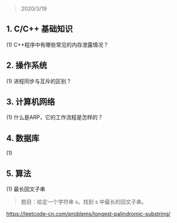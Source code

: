 > 2020/3/19 

## 1. C/C++ 基础知识
(1) C++程序中有哪些常见的内存泄露情况？

## 2. 操作系统
(1) 进程同步与互斥的区别？

## 3. 计算机网络
(1) 什么是ARP，它的工作流程是怎样的？

## 4. 数据库
(1) 

## 5. 算法
(1) 最长回文子串

> 题目：给定一个字符串 s，找到 s 中最长的回文子串。

https://leetcode-cn.com/problems/longest-palindromic-substring/